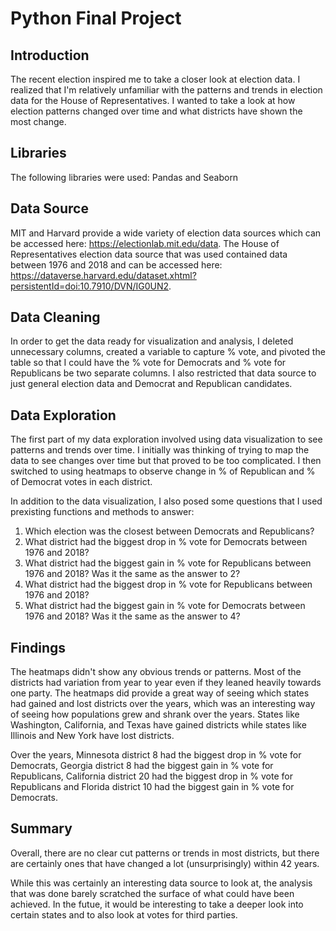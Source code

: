 # Python Final Project

## Introduction

The recent election inspired me to take a closer look at election data. I realized that I'm relatively unfamiliar with the patterns and trends in election data for the House of Representatives. I wanted to take a look at how election patterns changed over time and what districts have shown the most change.



## Libraries
The following libraries were used: Pandas and Seaborn



## Data Source
MIT and Harvard provide a wide variety of election data sources which can be accessed here: https://electionlab.mit.edu/data. The House of Representatives election data source that was used contained data between 1976 and 2018 and can be accessed here: https://dataverse.harvard.edu/dataset.xhtml?persistentId=doi:10.7910/DVN/IG0UN2.



## Data Cleaning
In order to get the data ready for visualization and analysis, I deleted unnecessary columns, created a variable to capture % vote, and pivoted the table so that I could have the % vote for Democrats and % vote for Republicans be two separate columns. I also restricted that data source to just general election data and Democrat and Republican candidates.



## Data Exploration
The first part of my data exploration involved using data visualization to see patterns and trends over time. I initially was thinking of trying to map the data to see changes over time but that proved to be too complicated. I then switched to using heatmaps to observe change in % of Republican and % of Democrat votes in each district.

In addition to the data visualization, I also posed some questions that I used prexisting functions and methods to answer:
1. Which election was the closest between Democrats and Republicans?
2. What district had the biggest drop in % vote for Democrats between 1976 and 2018? 
3. What district had the biggest gain in % vote for Republicans between 1976 and 2018? Was it the same as the answer to 2?
4. What district had the biggest drop in % vote for Republicans between 1976 and 2018? 
5. What district had the biggest gain in % vote for Democrats between 1976 and 2018? Was it the same as the answer to 4?



## Findings
The heatmaps didn't show any obvious trends or patterns. Most of the districts had variation from year to year even if they leaned heavily towards one party. The heatmaps did provide a great way of seeing which states had gained and lost districts over the years, which was an interesting way of seeing how populations grew and shrank over the years. States like Washington, California, and Texas have gained districts while states like Illinois and New York have lost districts. 

Over the years, Minnesota district 8 had the biggest drop in % vote for Democrats, Georgia district 8 had the biggest gain in % vote for Republicans, California district 20 had the biggest drop in % vote for Republicans and Florida district 10 had the biggest gain in % vote for Democrats.



## Summary
Overall, there are no clear cut patterns or trends in most districts, but there are certainly ones that have changed a lot (unsurprisingly) within 42 years. 

While this was certainly an interesting data source to look at, the analysis that was done barely scratched the surface of what could have been achieved. In the futue, it would be interesting to take a deeper look into certain states and to also look at votes for third parties.


